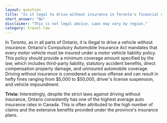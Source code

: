 ```yaml
---
layout: question
title: "Is it legal to drive without insurance in Toronto's financial district?"
short_answer: "No"
disclaimer: "This is not legal advice. Laws may vary by region."
category: travel-law
---
```

In Toronto, as in all parts of Ontario, it is illegal to drive a vehicle without insurance. Ontario's Compulsory Automobile Insurance Act mandates that every motor vehicle must be insured under a motor vehicle liability policy. This policy should provide a minimum coverage amount specified by the law, which includes third-party liability, statutory accident benefits, direct compensation property damage, and uninsured automobile coverage. Driving without insurance is considered a serious offense and can result in hefty fines ranging from $5,000 to $50,000, driver's license suspension, and vehicle impoundment.

**Trivia:** Interestingly, despite the strict laws against driving without insurance, Ontario consistently has one of the highest average auto insurance rates in Canada. This is often attributed to the high number of claims and the extensive benefits provided under the province's insurance plans.

